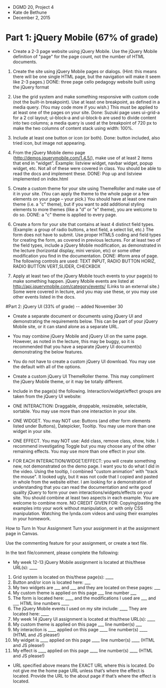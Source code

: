 * DGMD 20, Project 4
* Kate de Bethune
* December 2, 2015

# Part 1: jQuery Mobile (67% of grade)

* Create a 2-3 page website using jQuery Mobile. Use the jQuery Mobile definition of "page" for the page count, not the number of HTML documents.

1. Create the site using jQuery Mobile pages or dialogs.  (Hint: this means there will be one single HTML page, but the navigation will make it seem like 2-3 pages.)
		DONE: three page cello pedagogy website built using the jQuery format


2. Use the grid system and make something responsive with custom code (not the built-in breakpoint). Use at least one breakpoint, as defined in a media query. (You may code more if you wish.) This must be applied to at least one of the pages on your site.
	Done: Suzuki page uses ui-grid-a for a 2 col layout; ui-block-a and ui-block-b are used to divide content into two columns; a media query is used at the breakpoint of 720 px to make the two columns of content stack using width: 100%.

3. Include at least one button or icon (or both).
	Done: button included, also tried icon, but image not appearing.

4. From the jQuery Mobile demo page (http://demos.jquerymobile.com/1.4.5/), make use of at least 2 items that end in “widget”. Example: listview widget, navbar widget, popup widget, etc. Not all of these were covered in class. You should be able to read the docs and implement these.
	DONE: Pop up and listview implemented on index.html

5. Create a custom theme for your site using ThemeRoller and make use of it in your site. (You can apply the theme to the whole page or a few elements on your page – your pick.) You should have at least one main theme (i.e. a "c" theme), but if you want to add additional styling elements to more themes (like a "d" or "e" theme), you are welcome to do so. DONE: a "c" theme is applied to every page.

6. Create a form for your site that contains at least 4 distinct field types. (Example: a group of radio buttons, a text field, a select list, etc.) The form does not have to submit. Use proper HTML5 coding and field types for creating the form, as covered in previous lectures. For at least two of the field types, include a jQuery Mobile modification, as demonstrated in the lecture (horizontal display, mini version, etc) or some other modification you find in the documentation.
	DONE: #form area of page. The following controls are used: TEXT INPUT, RADIO BUTTON HORIZ, RADIO BUTTON VERT,SLIDER, CHECKBOX

7. Apply at least two of the jQuery Mobile touch events to your page(s) to make something happen. jQuery Mobile events are listed at http://api.jquerymobile.com/category/events/ (Links to an external site.) Some were covered in lecture, and you may use these, or you may use other events listed in the docs.

#Part 2: jQuery UI (33% of grade) -- added November 30

* Create a separate document or documents using jQuery UI and demonstrating the requirements below. This can be part of your jQuery Mobile site, or it can stand alone as a separate URL.

- You may combine jQuery Mobile and jQuery UI on the same page. However, as noted in the lecture, this may be buggy, so it is recommended that you have a separate jQuery UI document(s) demonstrating the below features.

- You do not have to create a custom jQuery UI download. You may use the default with all of the options.

- Create a custom jQuery UI ThemeRoller theme. This may compliment the jQuery Mobile theme, or it may be totally different.

- Include in the page(s) the following. Interaction/widget/effect groups are taken from the jQuery UI website:
- ONE INTERACTION: Draggable, droppable, resizeable, selectable, sortable. You may use more than one interaction in your site.
- ONE WIDGET. You may NOT use: Buttons (and other form elements listed under Buttons), Datepicker, Tooltip. You may use more than one widget in your site.
- ONE EFFECT. You may NOT use: Add class, remove class, show, hide. I recommend investigating Toggle but you may choose any of the other remaining effects. You may use more than one effect in your site.
- FOR EACH INTERACTION/WIDGET/EFFECT: you will create something new, not demonstrated on the demo page. I want you to do what I did in the video. Using the tooltip, I combined "custom animation" with "track the mouse". It looked ugly, but it was not code that I copied and pasted in whole from the website either. I am looking for a demonstration of understanding that you can read the documentation and write good quality jQuery to form your own interactions/widgets/effects on your site. You should combine at least two aspects in each example. You are welcome to combine more.
NO CREDIT GIVEN FOR: Copying/pasting the examples into your work without manipulation, or with only CSS manipulation. Watching the lynda.com videos and using their examples in your homework.

How to Turn In Your Assignment
Turn your assignment in at the assignment page in Canvas. 

Use the commenting feature for your assignment, or create a text file.

In the text file/comment, please complete the following:

* My week 12-13 jQuery Mobile assignment is located at this/these URL(s): ____
1. Grid system is located on this/these page(s): ____
2. Button and/or icon is located here: ___
3. My two widgets are ___ and ___ and they are located on these pages: ___
4. My custom theme is applied on this page ___ line number ___ 
5. The form is located here: ____ and the modifications I used are ___ and ___ HTML line numbers ____
6. The jQuery Mobile events I used on my site include: ____ They are located here: ____
7. My week 14 jQuery UI assignment is located at this/these URL(s): ____
8. My custom theme is applied on this page ___ line number(s) ___ 
9. My interaction is ____ applied on this page ____ line number(s) ____ (HTML and JS please!)
10. My widget is ____ applied on this page ____ line number(s) ____ (HTML and JS please!)
11. My effect is ____ applied on this page ____ line number(s) ____ (HTML and JS please!)

- URL specified above means the EXACT URL where this is located. Do not give me the home page URL unless that’s where the effect is located. Provide the URL to the about page if that’s where the effect is located.
